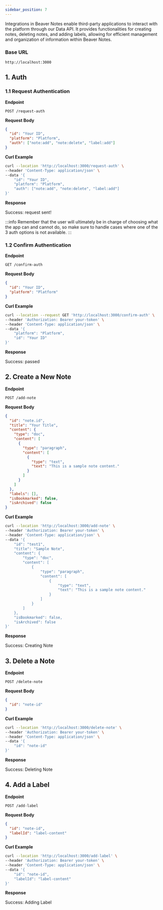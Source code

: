 ```yaml
---
sidebar_position: 7
---
```


Integrations in Beaver Notes enable third-party applications to interact with the platform through our Data API. It provides functionalities for creating notes, deleting notes, and adding labels, allowing for efficient management and organization of information within Beaver Notes.


### Base URL
`http://localhost:3000`

## 1. Auth

### 1.1 Request Authentication

**Endpoint**

`POST /request-auth`

**Request Body**

```json
{
  "id": "Your ID",
  "platform": "Platform",
  "auth": ["note:add", "note:delete", "label:add"]
}
```

**Curl Example**

```sh
curl --location 'http://localhost:3000/request-auth' \
--header 'Content-Type: application/json' \
--data '{
    "id": "Your ID",
    "platform": "Platform",
    "auth": ["note:add", "note:delete", "label:add"]
}'
```

**Response**

Success: request sent!

:::info
Remember that the user will ultimately be in charge of choosing what the app can and cannot do, so make sure to handle cases where one of the 3 auth options is not available.
:::

### 1.2 Confirm Authentication

**Endpoint**

`GET /confirm-auth`

**Request Body**

```json
{
  "id": "Your ID",
  "platform": "Platform"
}
```

**Curl Example**

```sh
curl --location --request GET 'http://localhost:3000/confirm-auth' \
--header 'Authorization: Bearer your-token' \
--header 'Content-Type: application/json' \
--data '{
    "platform": "Platform",
    "id": "Your ID"
}'
```

**Response**

Success: passed

## 2. Create a New Note

**Endpoint**

`POST /add-note`

**Request Body**

```json
{
  "id": "note.id",
  "title": "Your Title",
  "content": {
    "type": "doc",
    "content": [
      {
        "type": "paragraph",
        "content": [
          {
            "type": "text",
            "text": "This is a sample note content."
          }
        ]
      }
    ]
  },
  "labels": [],
  "isBookmarked": false,
  "isArchived": false
}
```

**Curl Example**

```sh
curl --location 'http://localhost:3000/add-note' \
--header 'Authorization: Bearer your-token' \
--header 'Content-Type: application/json' \
--data '{
    "id": "test1",
    "title": "Sample Note",
    "content": {
        "type": "doc",
        "content": [
            {
                "type": "paragraph",
                "content": [
                    {
                        "type": "text",
                        "text": "This is a sample note content."
                    }
                ]
            }
        ]
    },
    "isBookmarked": false,
    "isArchived": false
}'
```

**Response**

Success: Creating Note

## 3. Delete a Note

**Endpoint**

`POST /delete-note`

**Request Body**

```json
{
  "id": "note-id"
}
```

**Curl Example**

```sh
curl --location 'http://localhost:3000/delete-note' \
--header 'Authorization: Bearer your-token' \
--header 'Content-Type: application/json' \
--data '{
    "id": "note-id"
}'
```

**Response**

Success: Deleting Note

## 4. Add a Label

**Endpoint**

`POST /add-label`

**Request Body**

```json
{
  "id": "note-id",
  "labelId": "label-content"
}
```

**Curl Example**

```sh
curl --location 'http://localhost:3000/add-label' \
--header 'Authorization: Bearer your-token' \
--header 'Content-Type: application/json' \
--data '{
    "id": "note-id",
    "labelId": "label-content"
}'
```

**Response**

Success: Adding Label